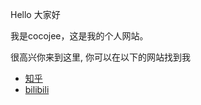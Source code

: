 <p>Hello 大家好</p>
<p>我是cocojee，这是我的个人网站。 </p>
<p>很高兴你来到这里, 你可以在以下的网站找到我</p>

<ul>
  <li> <a href="https://www.zhihu.com/">知乎</a> </li>
  <li> <a href="https://www.bilibilicom/">bilibili</a> </li>
</ul>

